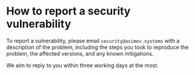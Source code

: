 <!-- See: https://docs.github.com/en/code-security/getting-started/adding-a-security-policy-to-your-repository -->

# How to report a security vulnerability

To report a vulnerability, please email `security@asimov.systems` with a
description of the problem, including the steps you took to reproduce the
problem, the affected versions, and any known mitigations.

We aim to reply to you within three working days at the most.
